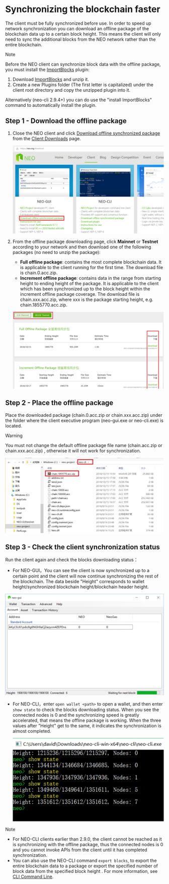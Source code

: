 # Synchronizing the blockchain faster

The client must be fully synchronized before use. In order to speed up network synchronization you can download an offline package of the blockchain data up to a certain block height. This means the client will only need to sync the additional blocks from the NEO network rather than the entire blockchain.

> [!Note]
>
> Before the NEO client can synchronize block data with the offline package, you must install the [ImportBlocks](https://github.com/neo-project/neo-plugins/releases/download/v2.9.4/ImportBlocks.zip) plugin:
>
> 1. Download [ImportBlocks](https://github.com/neo-project/neo-plugins/releases/download/v2.9.4/ImportBlocks.zip) and unzip it.
> 2. Create a new Plugins folder (The first letter is capitalized) under the client root directory and copy the unzipped plugin into it.
>
> Alternatively (neo-cli 2.9.4+) you can do use the "install ImportBlocks" command to automatically install the plugin.
>

## Step 1 - Download the offline package

1. Close the NEO client and click [Download offline synchronized package](http://sync.ngd.network/) from the [Client Downloads](https://neo.org/download) page.

   ![](../../assets/syncblocks_1.png)

2. From the offline package downloading page, click **Mainnet** or **Testnet** according to your network and then download one of the following packages (no need to unzip the package):

   - **Full offline package**: contains the most complete blockchain data. It is applicable to the client running for the first time. The download file is chain.0.acc.zip.
   - **Increment offline package**: contains data in the range from starting height to ending height of the package. It is applicable to the client which has been synchronized up to the block height within the increment offline package coverage. The download file is chain.xxx.acc.zip, where xxx is the package starting height, e.g. chain.1855770.acc.zip.

   ![](../../assets/syncblocks_2.png)

## Step 2 - Place the offline package

Place the downloaded package (chain.0.acc.zip or chain.xxx.acc.zip) under the folder where the client executive program (neo-gui.exe or neo-cli.exe) is located. 

> [!Warning]
>
> You must not change the default offline package file name  (chain.acc.zip or chain.xxx.acc.zip) , otherwise it will not work for synchronization.

![](../../assets/syncblocks_3.png)

## Step 3 - Check the client synchronization status

Run the client again and check the blocks downloading status：

- For NEO-GUI，You can see the client is now synchronized up to a certain point and the client will now continue synchronizing the rest of the blockchain. The data beside "Height" corresponds to wallet height/synchronized blockchain height/blockchain header height. 

![](../../assets/gui_1.png)

- For NEO-CLI，enter  `open wallet <path>` to open a wallet, and then enter  `show state` to check the blocks downloading status. When you see the connected nodes is 0 and the synchronizing speed is greatly accelerated, that means the offline package is working. When the three values after "Height" get to the same, it indicates the synchronization is almost completed.

  ![](../../assets/cli_sync.png)

> [!Note]
>
> - For NEO-CLI clients earlier than 2.9.0, the client cannot be reached as it is synchronizing with the offline package, thus the connected nodes is 0 and you cannot invoke APIs from the client until it has completed synchronization.
> - You can also use the NEO-CLI command `export blocks`, to export the entire blockchain data to a package or export the specified number of block data from the specified block height . For more information,  see [CLI Command Line](../node/cli/cli.md).
